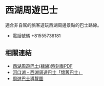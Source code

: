 # 西湖周遊巴士

適合非自駕的旅客遊玩西湖周邊景點的巴士路線。

- 電話號碼 +81555738181

## 相關連結

- [西湖周遊巴士(綠線)時刻表PDF](http://bus-tw.fujikyu.co.jp/pdf/heritagetour/green_time_202104.pdf)
- [河口湖・西湖周遊巴士「懷舊巴士」](http://bus-tw.fujikyu.co.jp/heritage-tour/detail/id/1/)
- [周遊巴士導覽圖](http://bus-tw.fujikyu.co.jp/pdf/heritagetour/routemap_retro_omni_2021.pdf)
